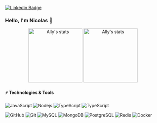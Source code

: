[![Linkedin Badge](https://img.shields.io/badge/-Adriana-blue?style=flat-square&logo=Linkedin&logoColor=white&link=https://www.linkedin.com/in/adriana-scrobote/)](https://www.linkedin.com/in/adriana-scrobote/)

### Hello, I'm Nicolas 👋

<p align="center">
  <span>
    <img src="https://github-readme-stats.vercel.app/api/top-langs?username=nico-engels&layout=compact&show_icons=true&theme=graywhite" alt="Ally's stats" height=175 />
  </span>
  <span>
    <img src="https://github-readme-stats.vercel.app/api?username=nico-engels&show_icons=true&theme=graywhite" alt="Ally's stats" height=175 />
  </span>
</p>

#### ⚡ Technologies & Tools

![JavaScript](https://img.shields.io/badge/-JavaScript-black?style=flat-square&logo=javascript)
![Nodejs](https://img.shields.io/badge/-Nodejs-black?style=flat-square&logo=Node.js)
![TypeScript](https://img.shields.io/badge/-TypeScript-000000?style=flat-square&logo=typescript)
![TypeScript](https://img.shields.io/badge/-PHP-000000?style=flat-square&logo=php)

![GitHub](https://img.shields.io/badge/-GitHub-181717?style=flat-square&logo=github)
![Git](https://img.shields.io/badge/-Git-black?style=flat-square&logo=git)
![MySQL](https://img.shields.io/badge/-MySQL-E9EAEE?style=flat-square&logo=mysql)
![MongoDB](https://img.shields.io/badge/-MongoDB-black?style=flat-square&logo=mongodb)
![PostgreSQL](https://img.shields.io/badge/-PostgreSQL-336791?style=flat-square&logo=postgresql)
![Redis](https://img.shields.io/badge/-Redis-E9EAEE?style=flat-square&logo=Redis)
![Docker](https://img.shields.io/badge/-Docker-black?style=flat-square&logo=docker)
